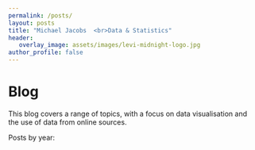 ```yaml
---
permalink: /posts/
layout: posts
title: "Michael Jacobs  <br>Data & Statistics"
header: 
   overlay_image: assets/images/levi-midnight-logo.jpg
author_profile: false
---
```

# Blog


This blog covers a range of topics, with a focus on data visualisation and the use of data from online sources.

Posts by year: 
